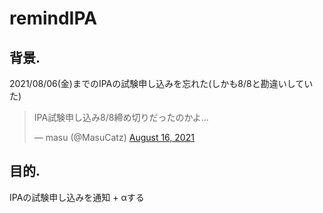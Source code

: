# remindIPA

## 背景.
2021/08/06(金)までのIPAの試験申し込みを忘れた(しかも8/8と勘違いしていた)

<blockquote class="twitter-tweet"><p lang="ja" dir="ltr">IPA試験申し込み8/8締め切りだったのかよ...</p>&mdash; masu (@MasuCatz) <a href="https://twitter.com/MasuCatz/status/1427303936885551108?ref_src=twsrc%5Etfw">August 16, 2021</a></blockquote>

## 目的.
IPAの試験申し込みを通知 + αする
